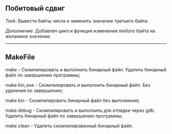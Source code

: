 ## Побитовый сдвиг

_Task_:
    Вывести байты числа и заменить значение третьего байта. 

_Дополнение_: 
    Добавлен цикл и функция изменения любого байта на желаемое значение.
    
---

## MakeFile

make - Скомпилировать и выполнить бинарный файл. Удалить бинарный файл по завершению программы;

make bin_exe - Скомпилировать и выполнить бинарный файл. Без удаления по завершению;

make bin - Скомпилировать бинарный файл без выполнения;

make debug - Скомпилировать и выполнить для отладки через gdb. Удалить бинарный файл по завершению программы;

make clean - Удалить скомпилированный бинарный файл.
